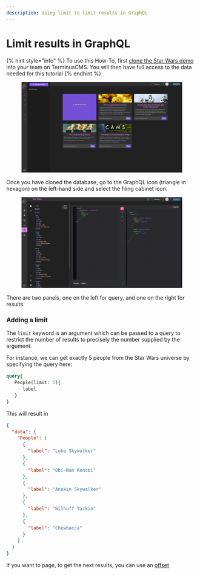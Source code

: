 ```yaml
---
description: Using limit to limit results in GraphQL
---
```


# Limit results in GraphQL

{% hint style="info" %}
To use this How-To, first [clone the Star Wars demo](../cloning-a-demo-project.md) into your team on TerminusCMS. You will then have full access to the data needed for this tutorial
{% endhint %}

<figure><img src="../../../.gitbook/assets/how-to-clone-a-demo.png" alt="Clone the Star Wars project from the TerminusCMS dashboard"><figcaption></figcaption></figure>

Once you have cloned the database, go to the GraphQL icon (triangle in hexagon) on the left-hand side and select the filing cabinet icon.

<figure><img src="../../../.gitbook/assets/how-to-query-graphql.png" alt="GraphQL Query Playground in TerminusCMS"><figcaption></figcaption></figure>

There are two panels, one on the left for query, and one on the right for results.

### Adding a limit

The `limit` keyword is an argument which can be passed to a query to restrict the number of results to precisely the number supplied by the argument.

For instance, we can get exactly 5 people from the Star Wars universe by specifying the query here:

```graphql
query{
   People(limit: 5){
      label
   }
}
```

This will result in

```json
{
  "data": {
    "People": [
      {
        "label": "Luke Skywalker"
      },
      {
        "label": "Obi-Wan Kenobi"
      },
      {
        "label": "Anakin Skywalker"
      },
      {
        "label": "Wilhuff Tarkin"
      },
      {
        "label": "Chewbacca"
      }
    ]
  }
}
```

If you want to page, to get the next results, you can use an [offset](https://github.com/terminusdb/terminuscms-docs/blob/main/how-to/query/graphql/offset.md)
